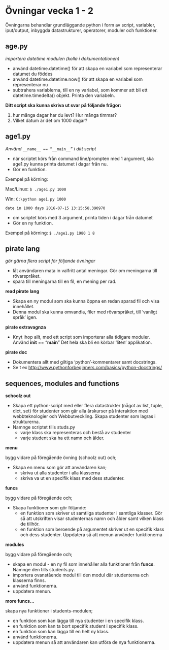 # Övningar vecka 1 - 2

Övningarna behandlar grundläggande python i form av script, variabler, iput/output, inbyggda datastrukturer,
operatorer, moduler och funktioner.

## age.py
 _importera datetime modulen (kolla i dokumentationen)_
 
- använd datetime.datetime() för att skapa en variabel som representerar datumet du föddes 
- använd datetime.datetime.now() för att skapa en variabel som representerar nu
- subtrahera variablerna, till en ny variabel, som kommer att bli ett datetime.timedelta() objekt. Printa den variabeln.


**Ditt script ska kunna skriva ut svar på följande frågor:**

1. hur många dagar har du levt? Hur många timmar? 
2. Vilket datum är det om 1000 dagar? 



##



## age1.py

_Använd_ `__name__ == “__main__”` _i ditt script_


- när scriptet körs från command line/prompten med 1 argument, ska age1.py kunna printa datumet i dagar från nu. 
- Gör en funktion.

Exempel på körning:

Mac/Linux: `$ ./age1.py 1000`

Win: `C:\python age1.py 1000`

`date in 1000 days 2016-07-15 13:15:58.390970`



- om scriptet körs med 3 argument, printa tiden i dagar från datumet
- Gör en ny funktion.

Exempel på körning:
`$ ./age1.py 1980 1 8`



##



## pirate lang

_gör gärna flera script för följande övningar_

- låt användaren mata in valfritt antal meningar. Gör om meningarna till rövarspråket.
- spara till meningarna till en fil, en mening per rad.

**read pirate lang**
- Skapa en ny modul som ska kunna öppna en redan sparad fil och visa innehållet.
- Denna modul ska kunna omvandla, filer med rövarspråket, till ‘vanligt språk’ igen.


**pirate extravagnza** 
- Knyt ihop allt, med ett script som importerar alla tidigare moduler. Använd __init__ == “__main__”
  Det hela ska bli en körbar ‘liten’ applikation.

**pirate doc**
- Dokumentera allt med giltiga ‘python’-kommentarer samt docstrings.
- Se t ex http://www.pythonforbeginners.com/basics/python-docstrings/


##


## sequences, modules and functions

**schoolz out**

- Skapa ett python-script med eller flera datastrukter (något av list, tuple, dict, set) för studenter som går alla årskurser på
  Interaktion med webbteknologier och Webbutveckling. Skapa studenter som lagras i strukturerna. 
- Namnge scriptet tills studs.py
  - varje klass ska representeras och bestå av studenter
  - varje student ska ha ett namn och ålder.
  
  
**menu**

bygg vidare på föregående övning (schoolz out) och;

- Skapa en menu som gör att användaren kan;
  - skriva ut alla studenter i alla klasserna
  - skriva va ut en specifik klass med dess studenter.


**funcs**

bygg vidare på föregående och;

- Skapa funktioner som gör följande:
  - en funktion som skriver ut samtliga studenter i samtliga klasser. 
    Gör så att utskriften visar studenternas namn och ålder samt vilken klass de tillhör.
  - en funktion som beroende på argumentet skriver ut en specifik klass och dess studenter.
    Uppdatera så att menun använder funktionerna
 
 
**modules**

bygg vidare på föregående och;

- skapa en modul - en ny fil som innehåller alla funktioner från **funcs**. Namnge den tills students.py.
- importera ovanstående modul till den modul där studenterna och klasserna finns.
- använd funktionerna.
- uppdatera menun.


**more funcs...**

skapa nya funktioner i students-modulen;
- en funktion som kan lägga till nya studenter i en specifik klass.
- en funktion som kan ta bort specifik student i specifik klass.
- en funktion som kan lägga till en helt ny klass.
- använd funktionerna.
- uppdatera menun så att användaren kan utföra de nya funktionerna.

